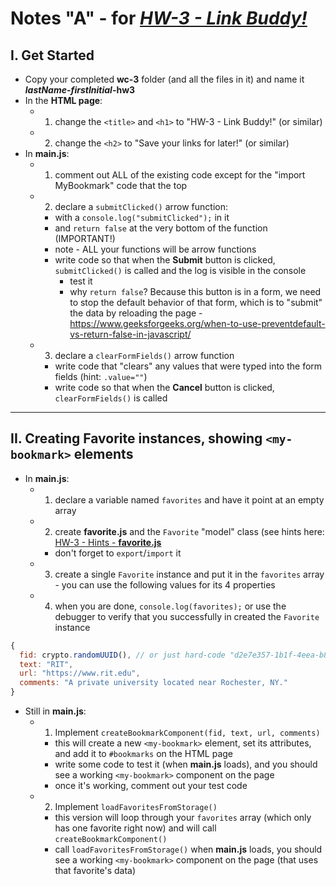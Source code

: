 # Notes "A" - for [*HW-3 - Link Buddy!*](hw-3.md)


## I. Get Started

- Copy your completed **wc-3** folder (and all the files in it) and name it ***lastName*-*firstInitial*-hw3**
- In the **HTML page**:
  - 1) change the `<title>` and `<h1>` to "HW-3 - Link Buddy!" (or similar)
  - 2) change the `<h2>` to "Save your links for later!" (or similar)
- In **main.js**:
  - 1) comment out ALL of the existing code except for the "import MyBookmark" code that the top
  - 2) declare a `submitClicked()` arrow function:
    - with a `console.log("submitClicked");` in it
    - and `return false` at the very bottom of the function (IMPORTANT!)
    - note - ALL your functions will be arrow functions
    - write code so that when the **Submit** button is clicked,  `submitClicked()` is called and the log is visible in the console
      - test it
      - why `return false`? Because this button is in a form, we need to stop the default behavior of that form, which is to "submit" the data by reloading the page - https://www.geeksforgeeks.org/when-to-use-preventdefault-vs-return-false-in-javascript/
   - 3) declare a `clearFormFields()` arrow function
     - write code that "clears" any values that were typed into the form fields (hint: `.value=""`)
     - write code so that when the **Cancel** button is clicked, `clearFormFields()` is called

<hr>

## II. Creating Favorite instances, showing `<my-bookmark>` elements

- In **main.js**:
  - 1) declare a variable named `favorites` and have it point at an empty array
  - 2) create **favorite.js** and the `Favorite` "model" class (see hints here: [HW-3 - Hints - **favorite.js**](hw-3.md#hints)
     - don't forget to `export`/`import` it
  - 3) create a single `Favorite` instance and put it in the `favorites` array - you can use the following values for its 4 properties
  - 4) when you are done, `console.log(favorites);` or use the debugger to verify that you successfully in created the `Favorite` instance

```js
{
  fid: crypto.randomUUID(), // or just hard-code "d2e7e357-1b1f-4eea-b8f9-25af8aa17138"
  text: "RIT", 
  url: "https://www.rit.edu", 
  comments: "A private university located near Rochester, NY."
}
```

- Still in **main.js**: 
  - 1) Implement `createBookmarkComponent(fid, text, url, comments)`
      - this will create a new `<my-bookmark>` element, set its attributes, and add it to `#bookmarks` on the HTML page
      - write some code to test it (when **main.js** loads), and you should see a working `<my-bookmark>` component on the page
      - once it's working, comment out your test code
  - 2) Implement `loadFavoritesFromStorage()`
      - this version will loop through your `favorites` array (which only has one favorite right now) and will call `createBookmarkComponent()`
      - call `loadFavoritesFromStorage()` when **main.js** loads, you should see a working `<my-bookmark>` component on the page (that uses that favorite's data)
